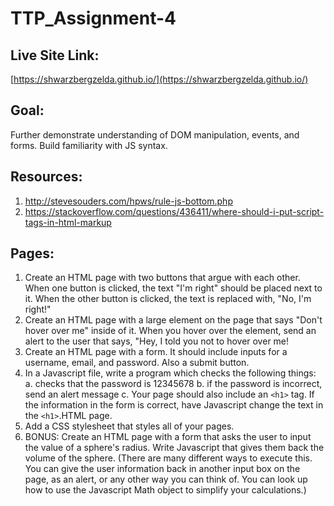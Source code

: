 # TTP_Assignment-4

## Live Site Link:
[https://shwarzbergzelda.github.io/](https://shwarzbergzelda.github.io/)

## Goal:
Further demonstrate understanding of DOM manipulation, events, and forms. Build familiarity with JS syntax.

## Resources: 
1. http://stevesouders.com/hpws/rule-js-bottom.php
2. https://stackoverflow.com/questions/436411/where-should-i-put-script-tags-in-html-markup

## Pages:
1. Create an HTML page with two buttons that argue with each other. When one button is clicked, the text "I'm right" should be placed next to it. When the other button is clicked, the text is replaced with, "No, I'm right!"
2. Create an HTML page with a large element on the page that says "Don't hover over me" inside of it. When you hover over the element, send an alert to the user that says, "Hey, I told you not to hover over me!
3. Create an HTML page with a form. It should include inputs for a username, email, and password. Also a submit button.
4. In a Javascript file, write a program which checks the following things:
  a. checks that the password is 12345678
  b. if the password is incorrect, send an alert message
  c. Your page should also include an `<h1>` tag. If the information in the form is correct, have Javascript change the text in the `<h1>`.HTML page.
5. Add a CSS stylesheet that styles all of your pages.
6. BONUS: Create an HTML page with a form that asks the user to input the value of a sphere's radius. Write Javascript that gives them back the volume of the sphere. (There are many different ways to execute this. You can give the user information back in another input box on the page, as an alert, or any other way you can think of. You can look up how to use the Javascript Math object to simplify your calculations.)
